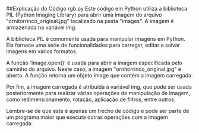 ##Explicação do Código rgb.py
Este código em Python utiliza a biblioteca PIL (Python Imaging Library) para abrir uma imagem do arquivo "ornitorrinco_original.jpg" localizado na pasta "images". A imagem é armazenada na variável img.

A biblioteca PIL é comumente usada para manipular imagens em Python. Ela fornece uma série de funcionalidades para carregar, editar e salvar imagens em vários formatos.

A função 'Image.open()' é usada para abrir a imagem especificada pelo caminho do arquivo. Neste caso, a imagem "ornitorrinco_original.jpg" é aberta. A função retorna um objeto Image que contém a imagem carregada.

Por fim, a imagem carregada é atribuída à variável img, que pode ser usada posteriormente para realizar várias operações de manipulação de imagem, como redimensionamento, rotação, aplicação de filtros, entre outros.

Lembre-se de que este é apenas um trecho de código e pode ser parte de um programa maior que executa outras operações com a imagem carregada.
